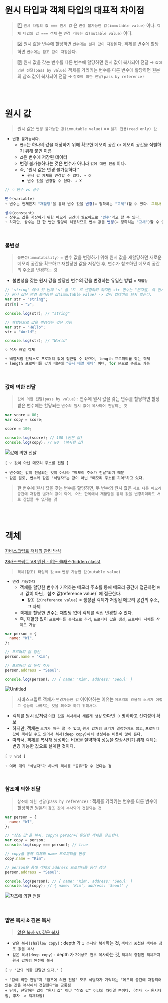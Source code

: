 # 원시 타입과 객체 타입의 대표적 차이점

> 1️⃣ `원시 타입의 값 === 원시 값` 은 `변경 불가능한 값(immutable value)` 이다.
> `객체 타입의 값 === 객체` 는 `변경 가능한 값(mutable value)` 이다.

> 2️⃣ 원시 값을 변수에 할당하면 `변수에는 실제 값이 저장`된다.
> 객체를 변수에 할당하면 `변수에는 참조 값이 저장`돤다.

> 3️⃣ 원시 값을 갖는 변수를 다른 변수에 할당하면 원시 값이 복사되어 전달 → `값에 의한 전달(pass by value)`
> 객체를 가리키는 변수를 다른 변수에 할당하면 원본의 참조 값이 복사되어 전달 → `참조에 의한 전달(pass by reference)`

<br>
<br>

# 원시 값

> 원시 값은 `변경 불가능한 값(immutable value)` == `읽기 전용(read only) 값`

- `변경 불가능하다.`
  - `변수`는 하나의 값을 저장하기 위해 확보한 메모리 공간 or 메모리 공간을 식별하기 위해 붙인 이름
  - `값`은 변수에 저장된 데이터
  - 변경 불가능하다는 것은 변수가 아니라 `값에 대한 진술` 이다.
  - 즉, "원시 값은 변경 불가능하다."
    - `원시 값 자체를 변경할 수 없다. → O`
    - `변수 값을 변경할 수 없다. → X`

```jsx
// 💡 변수 vs 상수

변수(variable)
+ 변수는 언제든지 "재할당"을 통해 변수 값을 변경(= 정확히는 "교체")할 수 있다. 그래서 "변수"다.

상수(constant)
+ 상수도 값을 저장하기 위한 메모리 공간이 필요하므로 "변수"라고 할 수 있다.
+ 하지만, 상수는 단 한 번만 할당이 허용하므로 변수 값을 변경(= 정확히는 "교체")할 수 없다.
```

<br>

### 불변성

> `불변성(immutability)` = 변수 값을 변경하기 위해 원시 값을 재할당하면 새로운 메모리 공간을 확보하고 재할당한 값을 저장한 후, 변수가 참조하던 메모리 공간의 주소를 변경하는 것

- 불변성을 갖는 원시 값을 할당한 변수의 값을 변경하는 유일한 방법 = `재할당`

```jsx
// 'string' 에서 첫 번째 's' 를 'S' 로 변경하려 하지만 str 변수는 "문자열, 즉 원시 값"
// 원시 값은 변경 불가능한 값(immutable value) -> 값이 업데이트 되지 않는다.
var str = "string";
str[0] = "S";

console.log(str); // "string"

// 재할당으로 값을 변경하는 것은 가능
var str = "Hello";
str = "World";

console.log(str); // "World"
```

```jsx
💡 유사 배열 객체

+ 배열처럼 인덱스로 프로퍼티 값에 접근할 수 있으며, length 프로퍼티를 갖는 객체
+ length 프로퍼티를 갖기 때문에 "유사 배열 개체" 이며, for 문으로 순회도 가능
```

<br>

### 값에 의한 전달

> `값에 의한 전달(pass by value)` : 변수에 원시 값을 갖는 변수를 할당하면 할당받은 변수에는 할당되는 `변수의 원시 값이 복사되어 전달되는 것`

```jsx
var score = 80;
var copy = score;

score = 100;

console.log(score); // 100 (원본 값)
console.log(copy); // 80  (복사한 값)
```

![값에 의한 전달](https://publizm.github.io/static/26d07019c1d783aa33e89e4e9569378e/867c0/memory_change.jpg)

```
[ 💡 값이 아닌 메모리 주소를 전달 ]

+ 변수에는 값이 전달되는 것이 아니라 "메모리 주소가 전달"되기 때문
+ 같은 말로, 변수와 같은 "식별자"는 값이 아닌 "메모리 주소를 기억"하고 있다.
```

> 한 변수에 원시 값을 갖는 변수를 할당하면, 두 변수의 원시 값은 `서로 다른 메모리 공간에 저장된 별개의 값이 되어, 어느 한쪽에서 재할당을 통해 값을 변경하더라도 서로 간섭할 수 없다는 것`

<br>
<br>

# 객체

[자바스크립트 객체의 관리 방식](<[https://codeburst.io/objects-and-hash-tables-in-javascript-a472ad1940d9](https://codeburst.io/objects-and-hash-tables-in-javascript-a472ad1940d9)>)

[자바스크립트 V8 엔진 - 히든 클래스(hidden class)](<[https://meetup.toast.com/posts/78](https://meetup.toast.com/posts/78)>)

> `객체(참조) 타입의 값` == `변경 가능한 값(mutable value)`

- `변경 가능하다`
  - 객체를 할당한 변수가 기억하는 메모리 주소를 통해 메모리 공간에 접근하면 `원시 `값이 아닌`, `참조 값(reference value)` 에 접근한다.
    - `참조 값(reference value)` = 생성된 객체가 저장된 메모리 공간의 주소, 그 자체
  - 객체를 할당한 변수는 재할당 없이 객체를 직접 변경할 수 있다.
  - 즉, 재할당 없이 `프로퍼티를 동적으로 추가`, `프로퍼티 값을 갱신`, `프로퍼티 자체를 삭제도 가능`

```jsx
var person = {
  name: "WI",
};

// 프로퍼티 값 갱신
person.name = "Kim";

// 프로퍼티 값 동적 추가
person.address = "Seoul";

console.log(person); // { name: 'Kim', address: 'Seoul' }
```

![Untitled](https://publizm.github.io/static/01d4e5c59a62aa8d5f44a2b9a8879da6/867c0/memory_add.jpg)

> 자바스크립트 객체가 `변경가능한 값` 이어야하는 이유는 `메모리의 효율적 소비가 어렵고 성능이 나빠지는 것을 최소화 하기 위해서다.`

- 객체를 원시 값처럼 `이전 값을 복사해서 새롭게 생성` 한다면 → 명확하고 신뢰성이 확보
- 하지만, 객체는 `크기가 매우 클 수 있고`, `원시 값처럼 크기가 일정하지도 않고`, `프로퍼티 값이 객체일 수도 있어서 복사(deep copy)해서 생성하는 비용이 많이 든다.`
- 따라서, 객체를 복사해 생성하는 비용을 절약하여 성능을 향상시키기 위해 객체는 변경 가능한 값으로 설계한 것이다.

```
[ 💡 단점 ]

+ 여러 개의 "식별자"가 하나의 객체를 "공유"할 수 있다는 점
```

<br>

### 참조에 의한 전달

> `참조에 의한 전달(pass by reference)` : 객체를 가리키는 변수를 다른 변수에 할당하면 원본의 `참조 값이 복사되어 전달되는 것`

```jsx
var person = {
  name: "WI",
};

// "참조 값"을 복사, copy와 person이 동일한 객체를 참조한다.
var copy = person;
console.log(copy === person); // true

// copy를 통해 객체의 name 프로퍼티를 변경
copy.name = "Kim";

// person을 통해 객체의 address 프로퍼티를 동적 생성
person.address = "Seoul";

console.log(person); // { name: 'Kim', address: 'Seoul' }
console.log(copy); // { name: 'Kim', address: 'Seoul' }
```

![참조에 의한 전달](https://publizm.github.io/static/06e7e7bcae8c1794c5af8a552873311d/867c0/memory_reference.jpg)

<br>

### 얕은 복사 & 깊은 복사

> [얕은 복사 vs 깊은 복사](<[https://www.zerocho.com/category/JavaScript/post/5750d384b73ae5152792188d](https://www.zerocho.com/category/JavaScript/post/5750d384b73ae5152792188d)>)

- `얕은 복사(shallow copy)` : depth 가 `1 까지만 복사`하는 것, `객체의 중첩된 객체는 참조 값을 복사`
- `깊은 복사(deep copy)` : depth 가 `2이상도 전부 복사`하는 것, `객체의 중첩된 객체까지 원시 값처럼 완전히 복사`

```
[ 💡 "값의 의한 전달만 있다." ]

+ "값에 의한 전달"과 "참조에 의한 전달" 모두 식별자가 기억하는 "메모리 공간에 저장되어 있는 값을 복사해서 전달한다"는 공통점
+ 단지, 전달하는 값이 "원시 값" 이냐 "참조 값" 이냐의 차이일 뿐이다. (전자 -> 원시타입, 후자 -> 객체타입)
```
